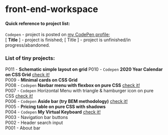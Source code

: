 # front-end-workspace

#### Quick reference to project list:  
`Codepen` - project is posted on [my CodePen profile](https://codepen.io/ryuuto829);  
\[ **Title** \] - project is finished; \[ Title \] - project is unfinished/in progress/abandoned.  

### List of tiny projects:
P011 - **Schematic simple layout on grid**
P010 - `Codepen` **2020 Year Calendar on CSS Grid** [check it!](https://codepen.io/ryuuto829/pen/oNXVxGa)  
P009 - **Minimal cards on CSS Grid**  
P008 - `Codepen` **Navbar menu with flexbox on pure CSS** [check it!](https://codepen.io/ryuuto829/pen/LYVqmrO)  
P007 - `Codepen` Horizontal Menu with triangle & hamburger icon on pure CSS [check it!](https://codepen.io/ryuuto829/pen/mdJvWaa)  
P006 - `Codepen` **Aside bar (try BEM methodology)** [check it!](https://codepen.io/ryuuto829/pen/mdJvmXd)  
P005 - **Pricing table on pure CSS with shadows**  
P004 - `Codepen` **My Virtual Keyboard** [check it!](https://codepen.io/ryuuto829/pen/yLNGmJL)  
P003 - Navigation bar buttons  
P002 - Header search input  
P001 - About bar  